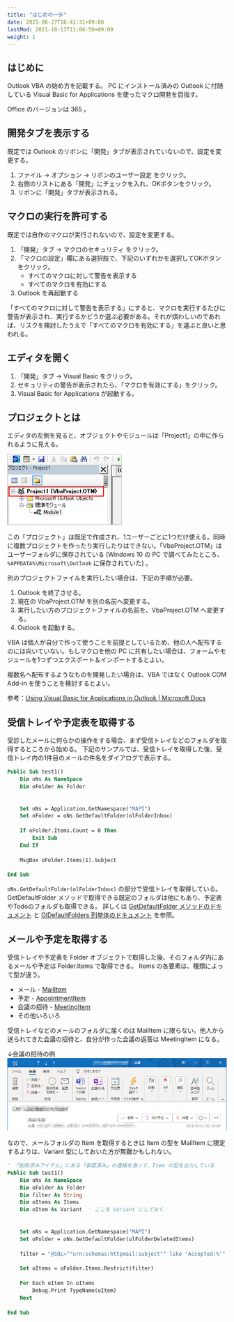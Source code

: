 ```yaml
---
title: "はじめの一歩"
date: 2021-08-27T16:41:31+09:00
lastMod: 2021-10-13T11:06:50+09:00
weight: 1
---
```


## はじめに
Outlook VBA の始め方を記載する。
PC にインストール済みの Outlook に付随している Visual Basic for Applications を使ったマクロ開発を目指す。

Office のバージョンは 365 。

## 開発タブを表示する
既定では Outlook のリボンに「開発」タブが表示されていないので、設定を変更する。

1. ファイル → オプション → リボンのユーザー設定 をクリック。
1. 右側のリストにある「開発」にチェックを入れ、OKボタンをクリック。
1. リボンに「開発」タブが表示される。

## マクロの実行を許可する
既定では自作のマクロが実行されないので、設定を変更する。

1. 「開発」タブ → マクロのセキュリティ をクリック。
1. 「マクロの設定」欄にある選択肢で、下記のいずれかを選択してOKボタンをクリック。
    * すべてのマクロに対して警告を表示する
    * すべてのマクロを有効にする
1. Outlook を再起動する

「すべてのマクロに対して警告を表示する」にすると、マクロを実行するたびに警告が表示され、実行するかどうか選ぶ必要がある。それが煩わしいのであれば、リスクを検討したうえで「すべてのマクロを有効にする」を選ぶと良いと思われる。

## エディタを開く
1. 「開発」タブ → Visual Basic をクリック。
1. セキュリティの警告が表示されたら、「マクロを有効にする」をクリック。
1. Visual Basic for Applications が起動する。

## プロジェクトとは
エディタの左側を見ると、オブジェクトやモジュールは「Project1」の中に作られるように見える。

![](2021-08-31-13-32-29.png)

この「プロジェクト」は既定で作成され、1ユーザーごとに1つだけ使える。同時に複数プロジェクトを作ったり実行したりはできない。「VbaProject.OTM」はユーザーフォルダに保存されている (Windows 10 の PC で調べてみたところ、`%APPDATA%\Microsoft\Outlook` に保存されていた) 。

別のプロジェクトファイルを実行したい場合は、下記の手順が必要。

1. Outlook を終了させる。
1. 現在の VbaProject.OTM を別の名前へ変更する。
1. 実行したい方のプロジェクトファイルの名前を、VbaProject.OTM へ変更する。
1. Outlook を起動する。

VBA は個人が自分で作って使うことを前提としているため、他の人へ配布するのには向いていない。もしマクロを他の PC に共有したい場合は、フォームやモジュールを1つずつエクスポート＆インポートするとよい。

複数名へ配布するようなものを開発したい場合は、VBA ではなく Outlook COM Add-in を使うことを検討するとよい。

参考：[Using Visual Basic for Applications in Outlook | Microsoft Docs](https://docs.microsoft.com/en-us/office/vba/outlook/concepts/getting-started/using-visual-basic-for-applications-in-outlook)

## 受信トレイや予定表を取得する

受診したメールに何らかの操作をする場合、まず受信トレイなどのフォルダを取得するところから始める。
下記のサンプルでは、受信トレイを取得した後、受信トレイ内の1件目のメールの件名をダイアログで表示する。

```vb
Public Sub test1()
    Dim oNs As NameSpace
    Dim oFolder As Folder
    
    
    Set oNs = Application.GetNamespace("MAPI")
    Set oFolder = oNs.GetDefaultFolder(olFolderInbox)
    
    If oFolder.Items.Count = 0 Then
        Exit Sub
    End If
    
    MsgBox oFolder.Items(1).Subject
    
End Sub
```

`oNs.GetDefaultFolder(olFolderInbox)` の部分で受信トレイを取得している。
GetDefaultFolder メソッドで取得できる既定のフォルダは他にもあり、予定表やTodoのフォルダも取得できる。
詳しくは [GetDefaultFolder メソッドのドキュメント](https://docs.microsoft.com/en-us/office/vba/api/outlook.namespace.getdefaultfolder) と [OlDefaultFolders 列挙体のドキュメント](https://docs.microsoft.com/en-us/office/vba/api/outlook.oldefaultfolders) を参照。

## メールや予定を取得する
受信トレイや予定表を Folder オブジェクトで取得した後、そのフォルダ内にあるメールや予定は Folder.Items で取得できる。
Items の各要素は、種類によって型が違う。

* メール - [MailItem](https://docs.microsoft.com/en-us/office/vba/api/outlook.mailitem)
* 予定 - [AppointmentItem](https://docs.microsoft.com/en-us/office/vba/api/outlook.appointmentitem)
* 会議の招待 - [MeetingItem](https://docs.microsoft.com/en-us/office/vba/api/outlook.meetingitem)
* その他いろいろ

受信トレイなどのメールのフォルダに届くのは MailItem に限らない。他人から送られてきた会議の招待と、自分が作った会議の返答は MeetingItem になる。

↓会議の招待の例  
![](2021-10-13-10-52-49.png)

なので、メールフォルダの Item を取得するときは Item の型を MailItem に限定するよりは、Variant 型にしておいた方が無難かもしれない。

```vb
' 「削除済みアイテム」にある「承諾済み」の連絡を漁って、Item の型を出力している
Public Sub test1()
    Dim oNs As NameSpace
    Dim oFolder As Folder
    Dim filter As String
    Dim oItems As Items
    Dim oItem As Variant  ' ここを Variant にしておく
    
    
    Set oNs = Application.GetNamespace("MAPI")
    Set oFolder = oNs.GetDefaultFolder(olFolderDeletedItems)
    
    filter = "@SQL=""urn:schemas:httpmail:subject"" like 'Accepted:%'"
    
    Set oItems = oFolder.Items.Restrict(filter)
    
    For Each oItem In oItems
        Debug.Print TypeName(oItem)
    Next
    
End Sub
```
